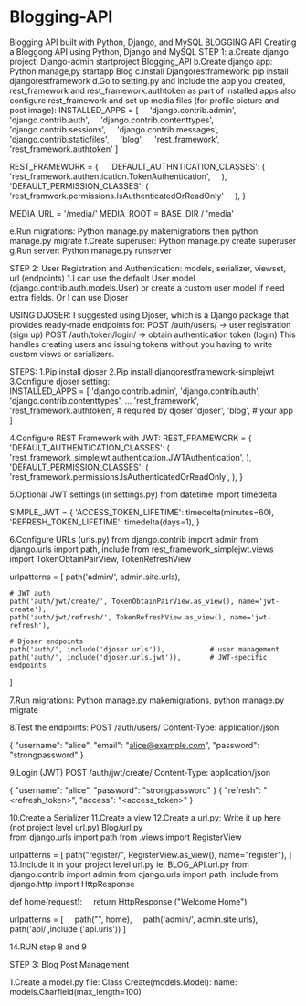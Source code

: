 # Blogging-API
Blogging API built with Python, Django, and MySQL
BLOGGING API
Creating a Bloggong API using Python, Django and MySQL
STEP 1:
a.Create django project: Django-admin startproject Blogging_API
b.Create django app: Python manage,py startapp Blog
c.Install Djangorestframework: pip install djangorestframework
d.Go to setting.py and include the app you created, rest_framework and rest_framework.authtoken as part of installed apps also configure rest_framework and set up media files (for profile picture and post image): 
INSTALLED_APPS = [
    'django.contrib.admin',
    'django.contrib.auth',
    'django.contrib.contenttypes',
    'django.contrib.sessions',
    'django.contrib.messages',
    'django.contrib.staticfiles',
    'blog',
    'rest_framework',
    'rest_framework.authtoken'
]

REST_FRAMEWORK = {
    'DEFAULT_AUTHNTICATION_CLASSES': (
        'rest_framework.authentication.TokenAuthentication',
    ),
    'DEFAULT_PERMISSION_CLASSES': (
        'rest_framwork.permissions.IsAuthenticatedOrReadOnly'
    ),
}

MEDIA_URL = '/media/'
MEDIA_ROOT = BASE_DIR / 'media'


e.Run migrations: Python manage.py makemigrations then python manage.py migrate
f.Create superuser: Python manage.py create superuser
g.Run server: Python manage.py runserver

STEP 2:  User Registration and Authentication: models, serializer, viewset, url (endpoints)
1.I can use the default User model (django.contrib.auth.models.User) or create a custom user model if need extra fields. Or I can use Djoser 

USING DJOSER: I suggested using Djoser, which is a Django package that provides ready-made endpoints for:
POST /auth/users/ → user registration (sign up)
POST /auth/token/login/ → obtain authentication token (login)
This handles creating users and issuing tokens without you having to write custom views or serializers.

STEPS: 
1.Pip install djoser
2.Pip install djangorestframework-simplejwt
3.Configure djoser setting:     
INSTALLED_APPS = [
    'django.contrib.admin',
    'django.contrib.auth',
    'django.contrib.contenttypes',
    ...
    'rest_framework',
    'rest_framework.authtoken',  # required by djoser
    'djoser',
    'blog',  # your app
]

4.Configure REST Framework with JWT:
REST_FRAMEWORK = {
    'DEFAULT_AUTHENTICATION_CLASSES': (
        'rest_framework_simplejwt.authentication.JWTAuthentication',
    ),
    'DEFAULT_PERMISSION_CLASSES': (
        'rest_framework.permissions.IsAuthenticatedOrReadOnly',
    ),
}

5.Optional JWT settings (in settings.py)
from datetime import timedelta

SIMPLE_JWT = {
    'ACCESS_TOKEN_LIFETIME': timedelta(minutes=60),
    'REFRESH_TOKEN_LIFETIME': timedelta(days=1),
}

6.Configure URLs (urls.py)
from django.contrib import admin
from django.urls import path, include
from rest_framework_simplejwt.views import TokenObtainPairView, TokenRefreshView

urlpatterns = [
    path('admin/', admin.site.urls),

    # JWT auth
    path('auth/jwt/create/', TokenObtainPairView.as_view(), name='jwt-create'),
    path('auth/jwt/refresh/', TokenRefreshView.as_view(), name='jwt-refresh'),

    # Djoser endpoints
    path('auth/', include('djoser.urls')),           # user management
    path('auth/', include('djoser.urls.jwt')),       # JWT-specific endpoints
]

7.Run migrations: Python manage.py makemigrations, python manage.py migrate

8.Test the endpoints: 
POST /auth/users/
Content-Type: application/json

{
    "username": "alice",
    "email": "alice@example.com",
    "password": "strongpassword"
}

9.Login (JWT)
POST /auth/jwt/create/
Content-Type: application/json

{
    "username": "alice",
    "password": "strongpassword"
}
{
    "refresh": "<refresh_token>",
    "access": "<access_token>"
}

10.Create a Serializer
11.Create a view 
12.Create a url.py: Write it up here (not project level url.py)
Blog/url.py  
from django.urls import path
from .views import RegisterView

urlpatterns = [
    path("register/", RegisterView.as_view(), name="register"),
]
13.Include it in your project level url.py ie. BLOG_API.url.py
from django.contrib import admin
from django.urls import path, include
from django.http import HttpResponse

def home(request):
    return HttpResponse ("Welcome Home")

urlpatterns = [
    path("", home),
    path('admin/', admin.site.urls),
    path('api/',include ('api.urls'))
]

14.RUN step 8 and 9


STEP 3: Blog Post Management

1.Create a model.py file:
Class Create(models.Model):
name: models.Charfield(max_length=100)




